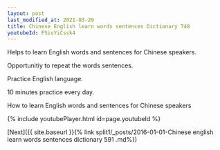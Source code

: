 ```yaml
---
layout: post
last_modified_at: 2021-03-29
title: Chinese English learn words sentences Dictionary 748 
youtubeId: FSivYiCssk4
---
```

 
 
Helps to learn English words and sentences for Chinese speakers.

Opportunitiy to repeat the words sentences. 

Practice English language. 
 
10 minutes practice every day. 
 
How to learn English words and sentences for Chinese speakers 
 
{% include youtubePlayer.html id=page.youtubeId %}
 
 
[Next]({{ site.baseurl }}{% link  split1/_posts/2016-01-01-Chinese english learn words sentences dictionary 591 .md%})
 
